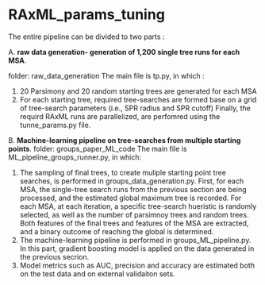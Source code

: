 # RAxML_params_tuning

The entire pipeline can be divided to two parts :

A. **raw data generation- generation of 1,200 single tree runs for each MSA**.

folder: raw_data_generation 
The main file is tp.py, in which :
1. 20 Parsimony and 20 random starting trees are generated for each MSA
2. For each starting tree, required tree-searches are formed base on a grid of tree-search parameters (i.e., SPR radius and SPR cutoff)
Finally, the requird RAxML runs are parallelized, are perfomred using the tunne_params.py file.

B. **Machine-learning pipeline on tree-searches from multiple starting points**.
folder: groups_paper_ML_code
The main file is ML_pipeline_groups_runner.py, in which:
1. The sampling of final trees, to create muliple starting point tree searches, is performed in groups_data_generation.py. First, for each MSA, the single-tree search runs from the previous section are being processed, and the estimated global maximum tree is recorded. For each MSA, at each iteration, a specific tree-search hueristic is randomly selected,
as well as the number of parsimnoy trees and random trees. Both features of the final trees and features of the MSA are extracted, and a binary outcome of reaching the global is determined.
2. The machine-learning pipeline is performed in groups_ML_pipeline.py. In this part, gradient boosting model is applied on the data generated in the previous secrion.
3. Model metrics such as AUC, precision and accuracy are estimated both on the test data and on external validaiton sets.


